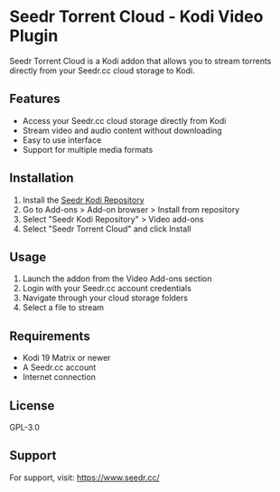 # Seedr Torrent Cloud - Kodi Video Plugin

Seedr Torrent Cloud is a Kodi addon that allows you to stream torrents directly from your Seedr.cc cloud storage to Kodi.

## Features

- Access your Seedr.cc cloud storage directly from Kodi
- Stream video and audio content without downloading
- Easy to use interface
- Support for multiple media formats

## Installation

1. Install the [Seedr Kodi Repository](https://jose987654.github.io/repository.seedr/repository.seedr-1.0.0.zip)
2. Go to Add-ons > Add-on browser > Install from repository
3. Select "Seedr Kodi Repository" > Video add-ons
4. Select "Seedr Torrent Cloud" and click Install

## Usage

1. Launch the addon from the Video Add-ons section
2. Login with your Seedr.cc account credentials
3. Navigate through your cloud storage folders
4. Select a file to stream

## Requirements

- Kodi 19 Matrix or newer
- A Seedr.cc account
- Internet connection

## License

GPL-3.0

## Support

For support, visit: https://www.seedr.cc/
